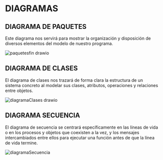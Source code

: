 # DIAGRAMAS

## DIAGRAMA DE PAQUETES
Este diagrama nos servirá para mostrar la organización y disposición de diversos elementos del modelo de nuestro programa.

![paquetesfin drawio](https://user-images.githubusercontent.com/91564872/166158194-a5d58bc6-48f7-4f18-b273-c4370cd06a7e.png)

## DIAGRAMA DE CLASES
El diagrama de clases nos trazará de forma clara la estructura de un sistema concreto al modelar sus clases, atributos, operaciones y relaciones entre objetos.

![diagramaClases drawio](https://user-images.githubusercontent.com/95173613/166158080-38290af0-5b33-4175-be43-e43d6cdcddd6.png)

## DIAGRAMA SECUENCIA
El diagrama de secuencia se centrará específicamente en las líneas de vida o en los procesos y objetos que coexisten a la vez, y los mensajes intercambiados entre ellos para ejecutar una función antes de que la línea de vida termine.

![diagramaSecuencia](https://user-images.githubusercontent.com/95173613/166158091-d61f8ab7-5383-4a06-b980-f2fbad92a37c.png)

